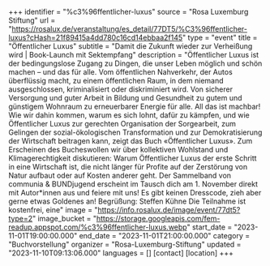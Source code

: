 +++
identifier = "%c3%96ffentlicher-luxus"
source = "Rosa Luxemburg Stiftung"
url = "https://rosalux.de/veranstaltung/es_detail/77DT5/%C3%96ffentlicher-luxus?cHash=21f89415a4dd780c16cd14ebbaa2f145"
type = "event"
title = "Öffentlicher Luxus"
subtitle = "Damit die Zukunft wieder zur Verheißung wird | Book-Launch mit Sektempfang"
description = "Öffentlicher Luxus ist der bedingungslose Zugang zu Dingen, die unser Leben möglich und schön machen – und das für alle. Vom öffentlichen Nahverkehr, der Autos überflüssig macht, zu einem öffentlichen Raum, in dem niemand ausgeschlossen, kriminalisiert oder diskriminiert wird. Von sicherer Versorgung und guter Arbeit in Bildung und Gesundheit zu gutem und günstigem Wohnraum zu erneuerbarer Energie für alle. All das ist machbar!
Wie wir dahin kommen, warum es sich lohnt, dafür zu kämpfen, und wie Öffentlicher Luxus zur gerechten Organisation der Sorgearbeit, zum Gelingen der sozial-ökologischen Transformation und zur Demokratisierung der Wirtschaft beitragen kann, zeigt das Buch «Öffentlicher Luxus».
Zum Erscheinen des Bucheswollen wir über kollektiven Wohlstand und Klimagerechtigkeit diskutieren: Warum Öffentlicher Luxus der erste Schritt in eine Wirtschaft ist, die nicht länger für Profite auf der Zerstörung von Natur aufbaut oder auf Kosten anderer geht.
Der Sammelband von communia & BUNDjugend erscheint im 
Tausch dich am 1. November direkt mit Autor*innen aus und feiere mit uns! Es gibt keinen Dresscode, zieh aber gerne etwas Goldenes an! Begrüßung: Steffen Kühne
Die Teilnahme ist kostenfrei, eine"
image = "https://info.rosalux.de/image/event/77dt5?type=2"
image_bucket = "https://storage.googleapis.com/fem-readup.appspot.com/%c3%96ffentlicher-luxus.webp"
start_date = "2023-11-01T19:00:00.000"
end_date = "2023-11-01T21:00:00.000"
category = "Buchvorstellung"
organizer = "Rosa-Luxemburg-Stiftung"
updated = "2023-11-10T09:13:06.000"
languages = []
[contact]
[location]
+++